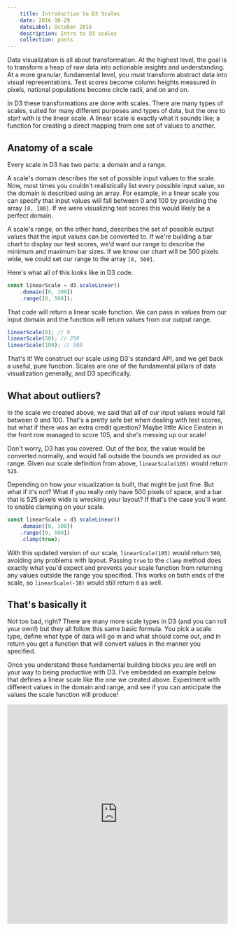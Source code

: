 ```yaml
---
	title: Introduction to D3 Scales
	date: 2016-10-29
	dateLabel: October 2016
	description: Intro to D3 scales
	collection: posts
---
```


Data visualization is all about transformation. At the highest level, the goal is to transform a heap of raw data into actionable insights and understanding. At a more granular, fundamental level, you must transform abstract data into visual representations. Test scores become column heights measured in pixels, national populations become circle radii, and on and on.

In D3 these transformations are done with scales. There are many types of scales, suited for many different purposes and types of data, but the one to start with   is the linear scale. A linear scale is exactly what it sounds like; a function for creating a direct mapping from one set of values to another.

## Anatomy of a scale

Every scale in D3 has two parts: a domain and a range.

A scale's domain describes the set of possible input values to the scale. Now, most times you couldn't realistically list every possible input value, so the domain is described using an array. For example, in a linear scale you can specify that input values will fall between 0 and 100 by providing the array `[0, 100]`. If we were visualizing test scores this would likely be a perfect domain.

A scale's range, on the other hand, describes the set of possible output values that the input values can be converted to. If we're building a bar chart to display our test scores, we'd want our range to describe the minimum and maximum bar sizes. If we know our chart will be 500 pixels wide, we could set our range to the array `[0, 500]`.

Here's what all of this looks like in D3 code.

```javascript
const linearScale = d3.scaleLinear()
	.domain([0, 100])
	.range([0, 500]);
```

That code will return a linear scale function. We can pass in values from our input domain and the function will return values from our output range.

```javascript
linearScale(0); // 0
linearScale(50); // 250
linearScale(100); // 500
```

That's it! We construct our scale using D3's standard API, and we get back a useful, pure function. Scales are one of the fundamental pillars of data visualization generally, and D3 specifically.

## What about outliers?

In the scale we created above, we said that all of our input values would fall between 0 and 100. That's a pretty safe bet when dealing with test scores, but what if there was an extra credit question? Maybe little Alice Einstein in the front row managed to score 105, and she's messing up our scale!

Don't worry, D3 has you covered. Out of the box, the value would be converted normally, and would fall outside the bounds we provided as our range. Given our scale definition from above, `linearScale(105)` would return `525`.

Depending on how your visualization is built, that might be just fine. But what if it's not? What if you really only have 500 pixels of space, and a bar that is 525 pixels wide is wrecking your layout? If that's the case you'll want to enable clamping on your scale.

```javascript
const linearScale = d3.scaleLinear()
	.domain([0, 100])
	.range([0, 500])
	.clamp(true);
```

With this updated version of our scale, `linearScale(105)` would return `500`, avoiding any problems with layout. Passing `true` to the `clamp` method does exactly what you'd expect and prevents your scale function from returning any values outside the range you specified. This works on both ends of the scale, so `linearScale(-10)` would still return `0` as well.

## That's basically it

Not too bad, right? There are many more scale types in D3 (and you can roll your own!) but they all follow this same basic formula. You pick a scale type, define what type of data will go in and what should come out, and in return you get a function that will convert values in the manner you specified.

Once you understand these fundamental building blocks you are well on your way to being productive with D3. I've embedded an example below that defines a linear scale like the one we created above. Experiment with different values in the domain and range, and see if you can anticipate the values the scale function will produce!

<iframe width="100%" height="500px" frameborder="0" style="margin-bottom: 2em" src="https://embed.plnkr.co/github/bclinkinbeard/egghead-d3v4/02-linear-scales?show=src%2Fapp.js,preview&autoCloseSidebar=true"></iframe>
